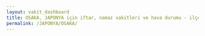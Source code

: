 ```yaml
---
layout: vakit_dashboard
title: OSAKA, JAPONYA için iftar, namaz vakitleri ve hava durumu - ilçe/eyalet seç
permalink: /JAPONYA/OSAKA/
---
```


<script type="text/javascript">
  var GLOBAL_COUNTRY = 'JAPONYA';
  var GLOBAL_CITY = 'OSAKA';
  var GLOBAL_STATE = '';
  var lat = 72;
  var lon = 21;
</script>
